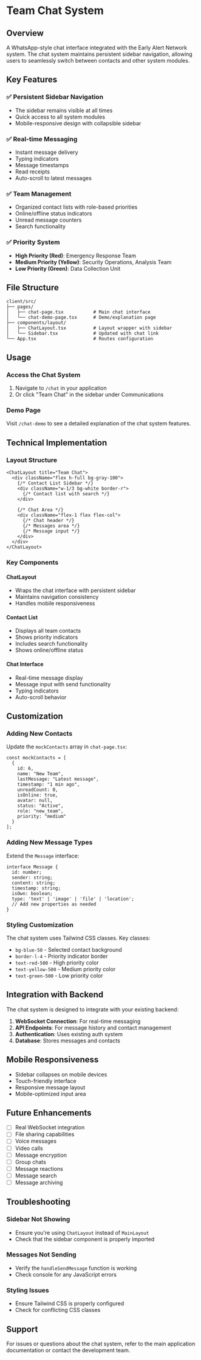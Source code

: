 # Team Chat System

## Overview
A WhatsApp-style chat interface integrated with the Early Alert Network system. The chat system maintains persistent sidebar navigation, allowing users to seamlessly switch between contacts and other system modules.

## Key Features

### ✅ Persistent Sidebar Navigation
- The sidebar remains visible at all times
- Quick access to all system modules
- Mobile-responsive design with collapsible sidebar

### ✅ Real-time Messaging
- Instant message delivery
- Typing indicators
- Message timestamps
- Read receipts
- Auto-scroll to latest messages

### ✅ Team Management
- Organized contact lists with role-based priorities
- Online/offline status indicators
- Unread message counters
- Search functionality

### ✅ Priority System
- **High Priority (Red)**: Emergency Response Team
- **Medium Priority (Yellow)**: Security Operations, Analysis Team
- **Low Priority (Green)**: Data Collection Unit

## File Structure

```
client/src/
├── pages/
│   ├── chat-page.tsx           # Main chat interface
│   └── chat-demo-page.tsx      # Demo/explanation page
├── components/layout/
│   ├── ChatLayout.tsx          # Layout wrapper with sidebar
│   └── Sidebar.tsx             # Updated with chat link
└── App.tsx                     # Routes configuration
```

## Usage

### Access the Chat System
1. Navigate to `/chat` in your application
2. Or click "Team Chat" in the sidebar under Communications

### Demo Page
Visit `/chat-demo` to see a detailed explanation of the chat system features.

## Technical Implementation

### Layout Structure
```tsx
<ChatLayout title="Team Chat">
  <div className="flex h-full bg-gray-100">
    {/* Contact List Sidebar */}
    <div className="w-1/3 bg-white border-r">
      {/* Contact list with search */}
    </div>
    
    {/* Chat Area */}
    <div className="flex-1 flex flex-col">
      {/* Chat header */}
      {/* Messages area */}
      {/* Message input */}
    </div>
  </div>
</ChatLayout>
```

### Key Components

#### ChatLayout
- Wraps the chat interface with persistent sidebar
- Maintains navigation consistency
- Handles mobile responsiveness

#### Contact List
- Displays all team contacts
- Shows priority indicators
- Includes search functionality
- Shows online/offline status

#### Chat Interface
- Real-time message display
- Message input with send functionality
- Typing indicators
- Auto-scroll behavior

## Customization

### Adding New Contacts
Update the `mockContacts` array in `chat-page.tsx`:

```tsx
const mockContacts = [
  {
    id: 6,
    name: "New Team",
    lastMessage: "Latest message",
    timestamp: "1 min ago",
    unreadCount: 0,
    isOnline: true,
    avatar: null,
    status: "Active",
    role: "new_team",
    priority: "medium"
  }
];
```

### Adding New Message Types
Extend the `Message` interface:

```tsx
interface Message {
  id: number;
  sender: string;
  content: string;
  timestamp: string;
  isOwn: boolean;
  type: 'text' | 'image' | 'file' | 'location';
  // Add new properties as needed
}
```

### Styling Customization
The chat system uses Tailwind CSS classes. Key classes:
- `bg-blue-50` - Selected contact background
- `border-l-4` - Priority indicator border
- `text-red-500` - High priority color
- `text-yellow-500` - Medium priority color
- `text-green-500` - Low priority color

## Integration with Backend

The chat system is designed to integrate with your existing backend:

1. **WebSocket Connection**: For real-time messaging
2. **API Endpoints**: For message history and contact management
3. **Authentication**: Uses existing auth system
4. **Database**: Stores messages and contacts

## Mobile Responsiveness

- Sidebar collapses on mobile devices
- Touch-friendly interface
- Responsive message layout
- Mobile-optimized input area

## Future Enhancements

- [ ] Real WebSocket integration
- [ ] File sharing capabilities
- [ ] Voice messages
- [ ] Video calls
- [ ] Message encryption
- [ ] Group chats
- [ ] Message reactions
- [ ] Message search
- [ ] Message archiving

## Troubleshooting

### Sidebar Not Showing
- Ensure you're using `ChatLayout` instead of `MainLayout`
- Check that the sidebar component is properly imported

### Messages Not Sending
- Verify the `handleSendMessage` function is working
- Check console for any JavaScript errors

### Styling Issues
- Ensure Tailwind CSS is properly configured
- Check for conflicting CSS classes

## Support

For issues or questions about the chat system, refer to the main application documentation or contact the development team.
